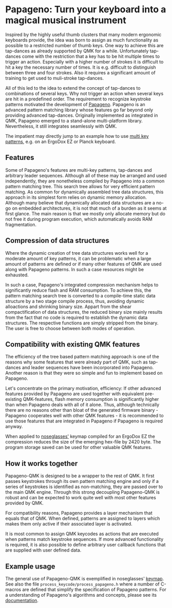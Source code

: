 
# Papageno: Turn your keyboard into a magical musical instrument

Inspired by the highly useful thumb clusters that many modern ergonomic keyboards provide, the idea was born to assign as much functionality as possible to a restricted number of thumb keys. One way to achieve this are tap-dances as already supported by QMK for a while. Unfortunately tap-dances come with the restriction that a key has to be hit multiple times to trigger an action. Especially with a higher number of strokes it is difficult to hit a key the necessary number of times. It is e.g. difficult to distinguish between three and four strokes. Also it requires a significant amount of training to get used to muli-stroke tap-dances. 

All of this led to the idea to extend the concept of tap-dances to combinations of several keys. Why not trigger an action when several keys are hit in a predefined order. The requirement to recognize keystroke patterns motivated the development of [Papageno](https://github.com/noseglasses/papageno/). Papageno is an advanced pattern matching library whose features go far beyond only providing advanced tap-dances. Originally implemented as integrated in QMK, Papageno emerged to a stand-alone multi-platform library. Nevertheless, it still integrates seamlessly with QMK.

The impatient may directly jump to an example how to use [multi key patterns](https://github.com/noseglasses/noseglasses_qmk_layout/), e.g. on an ErgoDox EZ or Planck keyboard.

## Features
Some of Papageno's features are multi-key patterns, tap-dances and arbitrary leader sequences. Although all of these may be arranged and used independently, they are nonetheless compiled by Papageno into a common pattern matching tree. This search tree allows for very efficient pattern matching. As common for dynamically assembled tree data structures, this approach in its simplest form relies on dynamic memory allocation. Although many believe that dynamically allocated data structures are a no-go on embedded architectures, it is not that much of a burden as it seems at first glance. The main reason is that we mostly only allocate memory but do not free it during program execution, which automatically avoids RAM fragmentation. 

## Compression of data structures

Where the dynamic creation of tree data structures works well for a moderate amount of key patterns, it can be problematic when a large amount of patterns are defined or if many other features of QMK are used along with Papageno patterns. In such a case resources might be exhausted.

In such a case, Papageno's integrated compression mechanism helps to significantly reduce flash and RAM consumption. To achieve this, the pattern matching search tree is converted to a compile-time static data structure by a two stage compile process, thus, avoiding dynamic alloactions and shrinking binary size. Appart from the shear compactification of data structures, the reduced binary size mainly results from the fact that no code is required to establish the dynamic data structures. The respective functions are simply stripped from the binary.
The user is free to choose between both modes of operation.

## Compatibility with existing QMK features
The efficiency of the tree based pattern matching approach is one of the reasons why some features that were already part of QMK, such as tap-dances and leader sequences have been incorporated into Papageno. Another reason is that they were so simple and fun to implement based on Papageno.

Let's concentrate on the primary motivation, efficiency: If other advanced features provided by Papageno are used together with equivalent pre-existing QMK-features, flash memory consumption is significantly higher than when Papageno deals with all of it alone. 
Thus, although technically there are no reasons other than bloat of the generated firmware binary - Papageno cooperates well with other QMK features - it is recommended to use those features that are integrated in Papageno if Papageno is required anyway. 

When applied to [noseglasses'](https://github.com/noseglasses/noseglasses_qmk_layout/) keymap compiled for an ErgoDox EZ the compression reduces the size of the emerging hex-file by 2420 byte. The program storage saved can be used for other valuable QMK features.

## How it works together

Papageno-QMK is designed to be a wrapper to the rest of QMK. It first passes keystrokes through its own pattern matching engine and only if a series of keystrokes is identified as non-matching, they are passed over to the main QMK engine. Through this strong decoupling Papageno-QMK is robust and can be expected to work quite well with most other features provided by QMK.

For compatibility reasons, Papageno provides a layer mechanism that equals that of QMK. When defined, patterns are assigned to layers which makes them only active if their associated layer is activated.

It is most common to assign QMK keycodes as actions that are executed when patterns match keystroke sequences. If more advanced functionality is required, it is also possible to define arbitrary user callback functions that are supplied with user defined data.

## Example usage
The general use of Papageno-QMK is exemplified in noseglasses' [keymap](https://github.com/noseglasses/noseglasses_qmk_layout/). See also the file `process_keycode/process_papageno.h` where a number of C-macros are defined that simplify the specification of Papageno patterns. For a understanding of Papageno's algorithms and concepts, please see its [documentation](https://github.com/noseglasses/papageno/).


